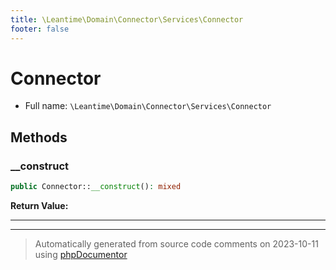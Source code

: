 ```yaml
---
title: \Leantime\Domain\Connector\Services\Connector
footer: false
---
```


# Connector





* Full name: `\Leantime\Domain\Connector\Services\Connector`



## Methods

### __construct



```php
public Connector::__construct(): mixed
```









**Return Value:**





---


---
> Automatically generated from source code comments on 2023-10-11 using [phpDocumentor](http://www.phpdoc.org/)
